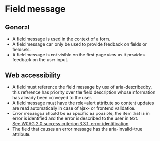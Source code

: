 # Field message

## General

* A field message is used in the context of a form.
* A field message can only be used to provide feedback on fields or fieldsets.
* A field message is not visible on the first page view as it provides feedback on the user input.

## Web accessibility

* A field must reference the field message by use of aria-describedby, this reference has priority over the field description whose information has already been conveyed to the user.
* A field message must have the role=alert attribute so content updates are read automatically in case of ajax- or frontend validation.
* Error messages should be as specific as possible, the item that is in error is identified and the error is described to the user in text.  
[See WCAG 2.0 success criterion 3.3.1. error identification](https://www.w3.org/TR/UNDERSTANDING-WCAG20/minimize-error-identified.html)
* The field that causes an error message has the aria-invalid=true attribute.